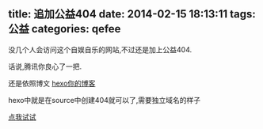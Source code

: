 title: 追加公益404
date: 2014-02-15 18:13:11
tags: 公益
categories: qefee
---

<!--head-->

没几个人会访问这个自娱自乐的网站,不过还是加上公益404.

话说,腾讯你良心了一把.

还是依照博文
[hexo你的博客](http://ibruce.info/2013/11/22/hexo-your-blog/ "hexo你的博客")

hexo中就是在source中创建404就可以了,需要独立域名的样子

[点我试试](http://qefee.com/nothing "点我试试")

<!--more-->

<!--body-->